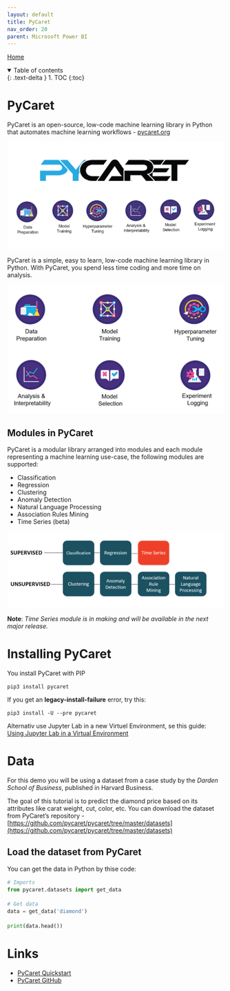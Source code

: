 ```yaml
---
layout: default
title: PyCaret
nav_order: 20
parent: Microsoft Power BI
---
```


[Home](../modul-4-2.md)

<details open markdown="block">
  <summary>
    Table of contents
  </summary>
  {: .text-delta }
1. TOC
{:toc}
</details>

# PyCaret
PyCaret is an open-source, low-code machine learning library in Python that automates machine learning workflows - [pycaret.org](https://pycaret.org)

![](./image/pycaret.png)

PyCaret is a simple, easy to learn, low-code machine learning library in Python. With PyCaret, you spend less time coding and more time on analysis.

![](./image/pycaret_feauter.png)

## Modules in PyCaret
PyCaret is a modular library arranged into modules and each module representing a machine learning use-case, the following modules are supported:

- Classification
- Regression
- Clustering
- Anomaly Detection
- Natural Language Processing
- Association Rules Mining
- Time Series (beta)

![](./image/pycaret_modules.png)

**Note**: *Time Series module is in making and will be available in the next major release.*

# Installing PyCaret
You install PyCaret with PIP

    pip3 install pycaret

If you get an **legacy-install-failure** error, try this:

    pip3 install -U --pre pycaret

Alternativ use Jupyter Lab in a new Virtuel Environment, se this guide: [Using Jupyter Lab in a Virtual Environment](./Using_Jupyter_Lab_in_Virtual_Environme.md)

# Data
For this demo you will be using a dataset from a case study by the *Darden School of Business*, published in Harvard Business.

The goal of this tutorial is to predict the diamond price based on its attributes like carat weight, cut, color, etc. You can download the dataset from PyCaret’s repository - [https://github.com/pycaret/pycaret/tree/master/datasets](https://github.com/pycaret/pycaret/tree/master/datasets)

## Load the dataset from PyCaret
You can get the data in Python by thise code:

```python
# Imports
from pycaret.datasets import get_data

# Get data
data = get_data('diamond')

print(data.head())
```

# Links
- [PyCaret Quickstart](https://pycaret.gitbook.io/docs/get-started/quickstart)
- [PyCaret GitHub](https://github.com/pycaret/pycaret)